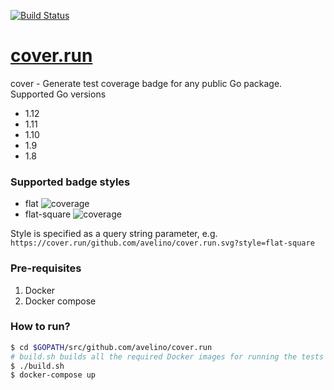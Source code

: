 [![Build Status](https://travis-ci.org/avelino/cover.run.svg?branch=master)](https://travis-ci.org/avelino/cover.run)

# [cover.run](https://cover.run)

cover - Generate test coverage badge for any public Go package. Supported Go versions

- 1.12
- 1.11
- 1.10
- 1.9
- 1.8

### Supported badge styles

- flat ![coverage](https://cover.run/badge?color=yellow&style=flat&value=75.5%25)
- flat-square ![coverage](https://cover.run/badge?color=red&style=flat-square&value=10%25)

Style is specified as a query string parameter, e.g. `https://cover.run/github.com/avelino/cover.run.svg?style=flat-square`

### Pre-requisites

1. Docker
2. Docker compose

### How to run?

```bash
$ cd $GOPATH/src/github.com/avelino/cover.run
# build.sh builds all the required Docker images for running the tests
$ ./build.sh
$ docker-compose up
```
